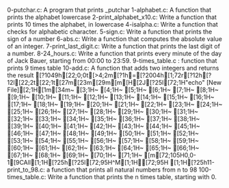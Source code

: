 0-putchar.c: A program that prints _putchar
1-alphabet.c: A function that prints the alphabet lowercase
2-print_alphabet_x10.c: Write a function that prints 10 times the alphabet, in lowercase
4-isalpha.c: Write a function that checks for alphabetic character.
5-sign.c: Write a function that prints the sign of a number
6-abs.c: Write a function that computes the absolute value of an integer.
7-print_last_digit.c: Write a function that prints the last digit of a number.
8-24_hours.c: Write a function that prints every minute of the day of Jack Bauer, starting from 00:00 to 23:59.
9-times_table.c : function that prints 9 times table
10-add.c: A function that adds two integers and returns the result
[?1049h[22;0;0t[>4;2m[?1h=[?2004h[1;72r[?12h[?12l[22;2t[22;1t[27m[23m[29m[m[H[2J[?25l[72;1H"echo" [New File][2;1H[1m[34m~                                                                                                                         [3;1H~                                                                                                                         [4;1H~                                                                                                                         [5;1H~                                                                                                                         [6;1H~                                                                                                                         [7;1H~                                                                                                                         [8;1H~                                                                                                                         [9;1H~                                                                                                                         [10;1H~                                                                                                                         [11;1H~                                                                                                                         [12;1H~                                                                                                                         [13;1H~                                                                                                                         [14;1H~                                                                                                                         [15;1H~                                                                                                                         [16;1H~                                                                                                                         [17;1H~                                                                                                                         [18;1H~                                                                                                                         [19;1H~                                                                                                                         [20;1H~                                                                                                                         [21;1H~                                                                                                                         [22;1H~                                                                                                                         [23;1H~                                                                                                                         [24;1H~                                                                                                                         [25;1H~                                                                                                                         [26;1H~                                                                                                                         [27;1H~                                                                                                                         [28;1H~                                                                                                                         [29;1H~                                                                                                                         [30;1H~                                                                                                                         [31;1H~                                                                                                                         [32;1H~                                                                                                                         [33;1H~                                                                                                                         [34;1H~                                                                                                                         [35;1H~                                                                                                                         [36;1H~                                                                                                                         [37;1H~                                                                                                                         [38;1H~                                                                                                                         [39;1H~                                                                                                                         [40;1H~                                                                                                                         [41;1H~                                                                                                                         [42;1H~                                                                                                                         [43;1H~                                                                                                                         [44;1H~                                                                                                                         [45;1H~                                                                                                                         [46;1H~                                                                                                                         [47;1H~                                                                                                                         [48;1H~                                                                                                                         [49;1H~                                                                                                                         [50;1H~                                                                                                                         [51;1H~                                                                                                                         [52;1H~                                                                                                                         [53;1H~                                                                                                                         [54;1H~                                                                                                                         [55;1H~                                                                                                                         [56;1H~                                                                                                                         [57;1H~                                                                                                                         [58;1H~                                                                                                                         [59;1H~                                                                                                                         [60;1H~                                                                                                                         [61;1H~                                                                                                                         [62;1H~                                                                                                                         [63;1H~                                                                                                                         [64;1H~                                                                                                                         [65;1H~                                                                                                                         [66;1H~                                                                                                                         [67;1H~                                                                                                                         [68;1H~                                                                                                                         [69;1H~                                                                                                                         [70;1H~                                                                                                                         [71;1H~                                                                                                                         [m[72;105H0,0-1[9CAll[1;1H[?25h[?25l[72;95H^M[1;1H[72;95H  [1;1H[?25h11-print_to_98.c: a function that prints all natural numbers from n to 98
100-times_table.c: Write a function that prints the n times table, starting with 0.
